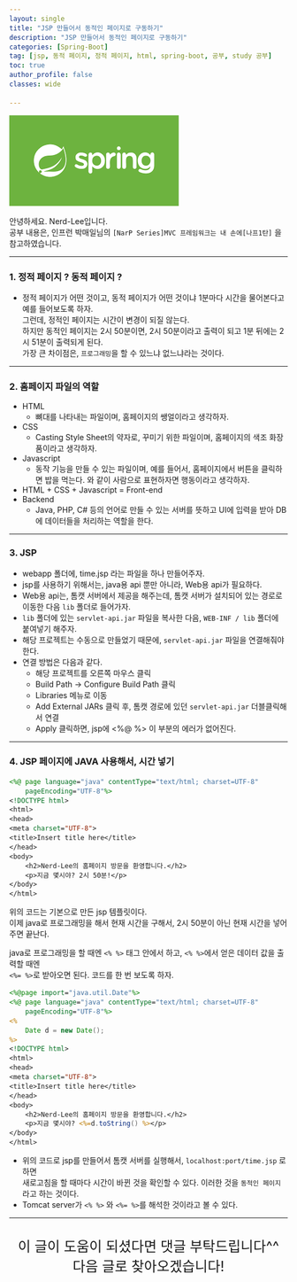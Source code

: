 ```yaml
---
layout: single
title: "JSP 만들어서 동적인 페이지로 구동하기"
description: "JSP 만들어서 동적인 페이지로 구동하기"
categories: [Spring-Boot]
tag: [jsp, 동적 페이지, 정적 페이지, html, spring-boot, 공부, study 공부]
toc: true
author_profile: false
classes: wide

---
```


![](/assets/img/etc/javaspring.png)

안녕하세요. Nerd-Lee입니다.<br>
공부 내용은, 인프런 박매일님의
`[NarP Series]MVC 프레임워크는 내 손에[나프1탄]` 을 참고하였습니다.

---

### 1. 정적 페이지 ? 동적 페이지 ?

- 정적 페이지가 어떤 것이고, 동적 페이지가 어떤 것이냐
1분마다 시간을 물어본다고 예를 들어보도록 하자.<br>
그런데, 정적인 페이지는 시간이 변경이 되질 않는다.<br>
하지만 동적인 페이지는 2시 50분이면, 2시 50분이라고 출력이 되고 1분 뒤에는 2시 51분이 출력되게 된다.<br>
가장 큰 차이점은, `프로그래밍`을 할 수 있느냐 없느냐라는 것이다.

---

### 2. 홈페이지 파일의 역할

- HTML
	- 뼈대를 나타내는 파일이며, 홈페이지의 쌩얼이라고 생각하자.
- CSS
	- Casting Style Sheet의 약자로, 꾸미기 위한 파일이며, 홈페이지의 색조 화장품이라고 생각하자.
- Javascript
	- 동작 기능을 만들 수 있는 파일이며, 예를 들어서, 홈페이지에서 버튼을 클릭하면 밥을 먹는다. 와 같이 사람으로 표현하자면 행동이라고 생각하자.
- HTML + CSS + Javascript = Front-end
- Backend
	- Java, PHP, C# 등의 언어로 만들 수 있는 서버를 뜻하고 UI에 입력을 받아 DB에 데이터들을 처리하는 역할을 한다.

---

### 3. JSP

- webapp 폴더에, time.jsp 라는 파일을 하나 만들어주자.
- jsp를 사용하기 위해서는, java용 api 뿐만 아니라, Web용 api가 필요하다.
- Web용 api는, 톰캣 서버에서 제공을 해주는데, 톰캣 서버가 설치되어 있는 경로로 이동한 다음 `lib` 폴더로 들어가자.
- `lib` 폴더에 있는 `servlet-api.jar` 파일을 복사한 다음, `WEB-INF / lib` 폴더에 붙여넣기 해주자.
- 해당 프로젝트는 수동으로 만들었기 때문에, `servlet-api.jar` 파일을 연결해줘야 한다.
- 연결 방법은 다음과 같다.
	- 해당 프로젝트를 오른쪽 마우스 클릭
	- Build Path -> Configure Build Path 클릭
	- Libraries 메뉴로 이동
	- Add External JARs 클릭 후, 톰캣 경로에 있던 `servlet-api.jar` 더블클릭해서 연결
	- Apply 클릭하면, jsp에 <%@ %> 이 부분의 에러가 없어진다.

---

### 4. JSP 페이지에 JAVA 사용해서, 시간 넣기

```jsp
<%@ page language="java" contentType="text/html; charset=UTF-8"
	pageEncoding="UTF-8"%>
<!DOCTYPE html>
<html>
<head>
<meta charset="UTF-8">
<title>Insert title here</title>
</head>
<body>
	<h2>Nerd-Lee의 홈페이지 방문을 환영합니다.</h2>
	<p>지금 몇시야? 2시 50분!</p>
</body>
</html>
```

위의 코드는 기본으로 만든 jsp 템플릿이다.<br>
이제 java로 프로그래밍을 해서 현재 시간을 구해서, 2시 50분이 아닌 현재 시간을 넣어주면 끝난다.

java로 프로그래밍을 할 때엔 `<% %>` 태그 안에서 하고, `<% %>`에서 얻은 데이터 값을 출력할 때엔<br>
`<%= %>`로 받아오면 된다. 코드를 한 번 보도록 하자.

```jsp
<%@page import="java.util.Date"%>
<%@ page language="java" contentType="text/html; charset=UTF-8"
	pageEncoding="UTF-8"%>
<%
	Date d = new Date();
%>
<!DOCTYPE html>
<html>
<head>
<meta charset="UTF-8">
<title>Insert title here</title>
</head>
<body>
	<h2>Nerd-Lee의 홈페이지 방문을 환영합니다.</h2>
	<p>지금 몇시야? <%=d.toString() %></p>
</body>
</html>
```

- 위의 코드로 jsp를 만들어서 톰캣 서버를 실행해서, `localhost:port/time.jsp` 로 하면<br>
새로고침을 할 때마다 시간이 바뀐 것을 확인할 수 있다. 이러한 것을 `동적인 페이지`라고 하는 것이다.
- Tomcat server가 `<% %>` 와 `<%= %>`를 해석한 것이라고 볼 수 있다.

---

<br>

<div style="font-size:25px; text-align:center">
이 글이 도움이 되셨다면 댓글 부탁드립니다^^<br>
다음 글로 찾아오겠습니다!

</div>
